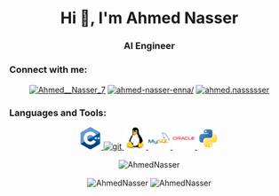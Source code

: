 <h1 align="center">Hi 👋, I'm Ahmed Nasser</h1>
<h3 align="center">AI Engineer</h3>
<h3 align="left">Connect with me:</h3>
<p align="center">
<a href="https://twitter.com/Ahmed__Nasser_7" target="blank"><img align="center" src="https://raw.githubusercontent.com/rahuldkjain/github-profile-readme-generator/master/src/images/icons/Social/twitter.svg" alt="Ahmed__Nasser_7" height="30" width="40" /></a>
<a href="https://www.linkedin.com/in/ahmed-nasser-enna/" target="blank"><img align="center" src="https://raw.githubusercontent.com/rahuldkjain/github-profile-readme-generator/master/src/images/icons/Social/linked-in-alt.svg" alt="ahmed-nasser-enna/" height="30" width="40" /></a>
<a href="https://www.facebook.com/ahmed.nassssser" target="blank"><img align="center" src="https://raw.githubusercontent.com/rahuldkjain/github-profile-readme-generator/master/src/images/icons/Social/facebook.svg" alt="ahmed.nassssser" height="30" width="40" /></a>
	
</p>

<h3 align="left">Languages and Tools:</h3>
<p align="center">  <a href="https://www.w3schools.com/cpp/" target="_blank" rel="noreferrer"> <img src="https://raw.githubusercontent.com/devicons/devicon/master/icons/cplusplus/cplusplus-original.svg" alt="cplusplus" width="40" height="40"/>  <a href="https://git-scm.com/" target="_blank" rel="noreferrer"> <img src="https://www.vectorlogo.zone/logos/git-scm/git-scm-icon.svg" alt="git" width="40" height="40"/> <a href="https://www.linux.org/" target="_blank" rel="noreferrer"> <img src="https://raw.githubusercontent.com/devicons/devicon/master/icons/linux/linux-original.svg" alt="linux" width="40" height="40"/> </a> <a href="https://www.mysql.com/" target="_blank" rel="noreferrer"> <img src="https://raw.githubusercontent.com/devicons/devicon/master/icons/mysql/mysql-original-wordmark.svg" alt="mysql" width="40" height="40"/> </a> <a href="https://www.oracle.com/" target="_blank" rel="noreferrer"> <img src="https://raw.githubusercontent.com/devicons/devicon/master/icons/oracle/oracle-original.svg" alt="oracle" width="40" height="40"/> </a> <a href="https://www.python.org" target="_blank" rel="noreferrer"> <img src="https://raw.githubusercontent.com/devicons/devicon/master/icons/python/python-original.svg" alt="python" width="40" height="40"/> </a> </p>

<p align="center"><img align="center" src="https://github-readme-stats.vercel.app/api/top-langs?username=AhmedNasserEnna&show_icons=true&locale=en&layout=compact&theme=algolia&hide=&langs_count=100" alt="AhmedNasser" /></p>

</h3>
<!-- <table align='center' >
	<tr>
		<td> -->
			<p align="center">
	<img align="center" src="https://github-readme-stats.vercel.app/api?username=AhmedNasserEnna&show_icons=true&locale=en&theme=radical" alt="AhmedNasser" height="139"/>
<img align="center" src="https://github-readme-streak-stats.herokuapp.com/?user=AhmedNasserEnna&theme=radical" alt="AhmedNasser" height="139" /></p>
<!-- 		</td>
		<td> -->
			
<!-- 		</td> -->
<!-- 	</tr>
</table>
 -->
